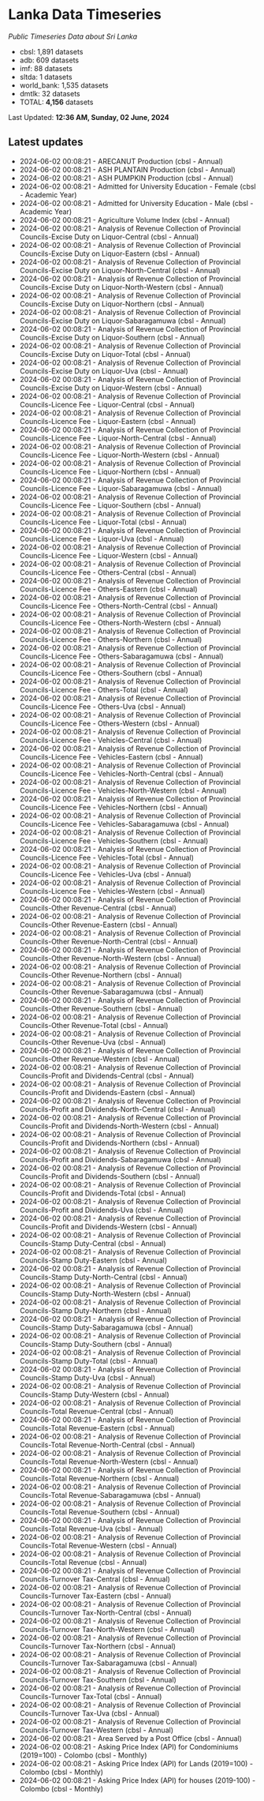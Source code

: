# Lanka Data Timeseries
*Public Timeseries Data about Sri Lanka*

* cbsl: 1,891 datasets
* adb: 609 datasets
* imf: 88 datasets
* sltda: 1 datasets
* world_bank: 1,535 datasets
* dmtlk: 32 datasets
* TOTAL: **4,156** datasets

Last Updated: **12:36 AM, Sunday, 02 June, 2024**

## Latest updates

* 2024-06-02 00:08:21 - ARECANUT Production (cbsl - Annual)
* 2024-06-02 00:08:21 - ASH PLANTAIN Production (cbsl - Annual)
* 2024-06-02 00:08:21 - ASH PUMPKIN Production (cbsl - Annual)
* 2024-06-02 00:08:21 - Admitted for University Education - Female (cbsl - Academic Year)
* 2024-06-02 00:08:21 - Admitted for University Education - Male (cbsl - Academic Year)
* 2024-06-02 00:08:21 - Agriculture Volume Index (cbsl - Annual)
* 2024-06-02 00:08:21 - Analysis of Revenue Collection of Provincial Councils-Excise Duty on Liquor-Central (cbsl - Annual)
* 2024-06-02 00:08:21 - Analysis of Revenue Collection of Provincial Councils-Excise Duty on Liquor-Eastern (cbsl - Annual)
* 2024-06-02 00:08:21 - Analysis of Revenue Collection of Provincial Councils-Excise Duty on Liquor-North-Central (cbsl - Annual)
* 2024-06-02 00:08:21 - Analysis of Revenue Collection of Provincial Councils-Excise Duty on Liquor-North-Western (cbsl - Annual)
* 2024-06-02 00:08:21 - Analysis of Revenue Collection of Provincial Councils-Excise Duty on Liquor-Northern (cbsl - Annual)
* 2024-06-02 00:08:21 - Analysis of Revenue Collection of Provincial Councils-Excise Duty on Liquor-Sabaragamuwa (cbsl - Annual)
* 2024-06-02 00:08:21 - Analysis of Revenue Collection of Provincial Councils-Excise Duty on Liquor-Southern (cbsl - Annual)
* 2024-06-02 00:08:21 - Analysis of Revenue Collection of Provincial Councils-Excise Duty on Liquor-Total (cbsl - Annual)
* 2024-06-02 00:08:21 - Analysis of Revenue Collection of Provincial Councils-Excise Duty on Liquor-Uva (cbsl - Annual)
* 2024-06-02 00:08:21 - Analysis of Revenue Collection of Provincial Councils-Excise Duty on Liquor-Western (cbsl - Annual)
* 2024-06-02 00:08:21 - Analysis of Revenue Collection of Provincial Councils-Licence Fee - Liquor-Central (cbsl - Annual)
* 2024-06-02 00:08:21 - Analysis of Revenue Collection of Provincial Councils-Licence Fee - Liquor-Eastern (cbsl - Annual)
* 2024-06-02 00:08:21 - Analysis of Revenue Collection of Provincial Councils-Licence Fee - Liquor-North-Central (cbsl - Annual)
* 2024-06-02 00:08:21 - Analysis of Revenue Collection of Provincial Councils-Licence Fee - Liquor-North-Western (cbsl - Annual)
* 2024-06-02 00:08:21 - Analysis of Revenue Collection of Provincial Councils-Licence Fee - Liquor-Northern (cbsl - Annual)
* 2024-06-02 00:08:21 - Analysis of Revenue Collection of Provincial Councils-Licence Fee - Liquor-Sabaragamuwa (cbsl - Annual)
* 2024-06-02 00:08:21 - Analysis of Revenue Collection of Provincial Councils-Licence Fee - Liquor-Southern (cbsl - Annual)
* 2024-06-02 00:08:21 - Analysis of Revenue Collection of Provincial Councils-Licence Fee - Liquor-Total (cbsl - Annual)
* 2024-06-02 00:08:21 - Analysis of Revenue Collection of Provincial Councils-Licence Fee - Liquor-Uva (cbsl - Annual)
* 2024-06-02 00:08:21 - Analysis of Revenue Collection of Provincial Councils-Licence Fee - Liquor-Western (cbsl - Annual)
* 2024-06-02 00:08:21 - Analysis of Revenue Collection of Provincial Councils-Licence Fee - Others-Central (cbsl - Annual)
* 2024-06-02 00:08:21 - Analysis of Revenue Collection of Provincial Councils-Licence Fee - Others-Eastern (cbsl - Annual)
* 2024-06-02 00:08:21 - Analysis of Revenue Collection of Provincial Councils-Licence Fee - Others-North-Central (cbsl - Annual)
* 2024-06-02 00:08:21 - Analysis of Revenue Collection of Provincial Councils-Licence Fee - Others-North-Western (cbsl - Annual)
* 2024-06-02 00:08:21 - Analysis of Revenue Collection of Provincial Councils-Licence Fee - Others-Northern (cbsl - Annual)
* 2024-06-02 00:08:21 - Analysis of Revenue Collection of Provincial Councils-Licence Fee - Others-Sabaragamuwa (cbsl - Annual)
* 2024-06-02 00:08:21 - Analysis of Revenue Collection of Provincial Councils-Licence Fee - Others-Southern (cbsl - Annual)
* 2024-06-02 00:08:21 - Analysis of Revenue Collection of Provincial Councils-Licence Fee - Others-Total (cbsl - Annual)
* 2024-06-02 00:08:21 - Analysis of Revenue Collection of Provincial Councils-Licence Fee - Others-Uva (cbsl - Annual)
* 2024-06-02 00:08:21 - Analysis of Revenue Collection of Provincial Councils-Licence Fee - Others-Western (cbsl - Annual)
* 2024-06-02 00:08:21 - Analysis of Revenue Collection of Provincial Councils-Licence Fee - Vehicles-Central (cbsl - Annual)
* 2024-06-02 00:08:21 - Analysis of Revenue Collection of Provincial Councils-Licence Fee - Vehicles-Eastern (cbsl - Annual)
* 2024-06-02 00:08:21 - Analysis of Revenue Collection of Provincial Councils-Licence Fee - Vehicles-North-Central (cbsl - Annual)
* 2024-06-02 00:08:21 - Analysis of Revenue Collection of Provincial Councils-Licence Fee - Vehicles-North-Western (cbsl - Annual)
* 2024-06-02 00:08:21 - Analysis of Revenue Collection of Provincial Councils-Licence Fee - Vehicles-Northern (cbsl - Annual)
* 2024-06-02 00:08:21 - Analysis of Revenue Collection of Provincial Councils-Licence Fee - Vehicles-Sabaragamuwa (cbsl - Annual)
* 2024-06-02 00:08:21 - Analysis of Revenue Collection of Provincial Councils-Licence Fee - Vehicles-Southern (cbsl - Annual)
* 2024-06-02 00:08:21 - Analysis of Revenue Collection of Provincial Councils-Licence Fee - Vehicles-Total (cbsl - Annual)
* 2024-06-02 00:08:21 - Analysis of Revenue Collection of Provincial Councils-Licence Fee - Vehicles-Uva (cbsl - Annual)
* 2024-06-02 00:08:21 - Analysis of Revenue Collection of Provincial Councils-Licence Fee - Vehicles-Western (cbsl - Annual)
* 2024-06-02 00:08:21 - Analysis of Revenue Collection of Provincial Councils-Other Revenue-Central (cbsl - Annual)
* 2024-06-02 00:08:21 - Analysis of Revenue Collection of Provincial Councils-Other Revenue-Eastern (cbsl - Annual)
* 2024-06-02 00:08:21 - Analysis of Revenue Collection of Provincial Councils-Other Revenue-North-Central (cbsl - Annual)
* 2024-06-02 00:08:21 - Analysis of Revenue Collection of Provincial Councils-Other Revenue-North-Western (cbsl - Annual)
* 2024-06-02 00:08:21 - Analysis of Revenue Collection of Provincial Councils-Other Revenue-Northern (cbsl - Annual)
* 2024-06-02 00:08:21 - Analysis of Revenue Collection of Provincial Councils-Other Revenue-Sabaragamuwa (cbsl - Annual)
* 2024-06-02 00:08:21 - Analysis of Revenue Collection of Provincial Councils-Other Revenue-Southern (cbsl - Annual)
* 2024-06-02 00:08:21 - Analysis of Revenue Collection of Provincial Councils-Other Revenue-Total (cbsl - Annual)
* 2024-06-02 00:08:21 - Analysis of Revenue Collection of Provincial Councils-Other Revenue-Uva (cbsl - Annual)
* 2024-06-02 00:08:21 - Analysis of Revenue Collection of Provincial Councils-Other Revenue-Western (cbsl - Annual)
* 2024-06-02 00:08:21 - Analysis of Revenue Collection of Provincial Councils-Profit and Dividends-Central (cbsl - Annual)
* 2024-06-02 00:08:21 - Analysis of Revenue Collection of Provincial Councils-Profit and Dividends-Eastern (cbsl - Annual)
* 2024-06-02 00:08:21 - Analysis of Revenue Collection of Provincial Councils-Profit and Dividends-North-Central (cbsl - Annual)
* 2024-06-02 00:08:21 - Analysis of Revenue Collection of Provincial Councils-Profit and Dividends-North-Western (cbsl - Annual)
* 2024-06-02 00:08:21 - Analysis of Revenue Collection of Provincial Councils-Profit and Dividends-Northern (cbsl - Annual)
* 2024-06-02 00:08:21 - Analysis of Revenue Collection of Provincial Councils-Profit and Dividends-Sabaragamuwa (cbsl - Annual)
* 2024-06-02 00:08:21 - Analysis of Revenue Collection of Provincial Councils-Profit and Dividends-Southern (cbsl - Annual)
* 2024-06-02 00:08:21 - Analysis of Revenue Collection of Provincial Councils-Profit and Dividends-Total (cbsl - Annual)
* 2024-06-02 00:08:21 - Analysis of Revenue Collection of Provincial Councils-Profit and Dividends-Uva (cbsl - Annual)
* 2024-06-02 00:08:21 - Analysis of Revenue Collection of Provincial Councils-Profit and Dividends-Western (cbsl - Annual)
* 2024-06-02 00:08:21 - Analysis of Revenue Collection of Provincial Councils-Stamp Duty-Central (cbsl - Annual)
* 2024-06-02 00:08:21 - Analysis of Revenue Collection of Provincial Councils-Stamp Duty-Eastern (cbsl - Annual)
* 2024-06-02 00:08:21 - Analysis of Revenue Collection of Provincial Councils-Stamp Duty-North-Central (cbsl - Annual)
* 2024-06-02 00:08:21 - Analysis of Revenue Collection of Provincial Councils-Stamp Duty-North-Western (cbsl - Annual)
* 2024-06-02 00:08:21 - Analysis of Revenue Collection of Provincial Councils-Stamp Duty-Northern (cbsl - Annual)
* 2024-06-02 00:08:21 - Analysis of Revenue Collection of Provincial Councils-Stamp Duty-Sabaragamuwa (cbsl - Annual)
* 2024-06-02 00:08:21 - Analysis of Revenue Collection of Provincial Councils-Stamp Duty-Southern (cbsl - Annual)
* 2024-06-02 00:08:21 - Analysis of Revenue Collection of Provincial Councils-Stamp Duty-Total (cbsl - Annual)
* 2024-06-02 00:08:21 - Analysis of Revenue Collection of Provincial Councils-Stamp Duty-Uva (cbsl - Annual)
* 2024-06-02 00:08:21 - Analysis of Revenue Collection of Provincial Councils-Stamp Duty-Western (cbsl - Annual)
* 2024-06-02 00:08:21 - Analysis of Revenue Collection of Provincial Councils-Total Revenue-Central (cbsl - Annual)
* 2024-06-02 00:08:21 - Analysis of Revenue Collection of Provincial Councils-Total Revenue-Eastern (cbsl - Annual)
* 2024-06-02 00:08:21 - Analysis of Revenue Collection of Provincial Councils-Total Revenue-North-Central (cbsl - Annual)
* 2024-06-02 00:08:21 - Analysis of Revenue Collection of Provincial Councils-Total Revenue-North-Western (cbsl - Annual)
* 2024-06-02 00:08:21 - Analysis of Revenue Collection of Provincial Councils-Total Revenue-Northern (cbsl - Annual)
* 2024-06-02 00:08:21 - Analysis of Revenue Collection of Provincial Councils-Total Revenue-Sabaragamuwa (cbsl - Annual)
* 2024-06-02 00:08:21 - Analysis of Revenue Collection of Provincial Councils-Total Revenue-Southern (cbsl - Annual)
* 2024-06-02 00:08:21 - Analysis of Revenue Collection of Provincial Councils-Total Revenue-Uva (cbsl - Annual)
* 2024-06-02 00:08:21 - Analysis of Revenue Collection of Provincial Councils-Total Revenue-Western (cbsl - Annual)
* 2024-06-02 00:08:21 - Analysis of Revenue Collection of Provincial Councils-Total Revenue (cbsl - Annual)
* 2024-06-02 00:08:21 - Analysis of Revenue Collection of Provincial Councils-Turnover Tax-Central (cbsl - Annual)
* 2024-06-02 00:08:21 - Analysis of Revenue Collection of Provincial Councils-Turnover Tax-Eastern (cbsl - Annual)
* 2024-06-02 00:08:21 - Analysis of Revenue Collection of Provincial Councils-Turnover Tax-North-Central (cbsl - Annual)
* 2024-06-02 00:08:21 - Analysis of Revenue Collection of Provincial Councils-Turnover Tax-North-Western (cbsl - Annual)
* 2024-06-02 00:08:21 - Analysis of Revenue Collection of Provincial Councils-Turnover Tax-Northern (cbsl - Annual)
* 2024-06-02 00:08:21 - Analysis of Revenue Collection of Provincial Councils-Turnover Tax-Sabaragamuwa (cbsl - Annual)
* 2024-06-02 00:08:21 - Analysis of Revenue Collection of Provincial Councils-Turnover Tax-Southern (cbsl - Annual)
* 2024-06-02 00:08:21 - Analysis of Revenue Collection of Provincial Councils-Turnover Tax-Total (cbsl - Annual)
* 2024-06-02 00:08:21 - Analysis of Revenue Collection of Provincial Councils-Turnover Tax-Uva (cbsl - Annual)
* 2024-06-02 00:08:21 - Analysis of Revenue Collection of Provincial Councils-Turnover Tax-Western (cbsl - Annual)
* 2024-06-02 00:08:21 - Area Served by a Post Office (cbsl - Annual)
* 2024-06-02 00:08:21 - Asking Price Index (API) for Condominiums (2019=100) - Colombo (cbsl - Monthly)
* 2024-06-02 00:08:21 - Asking Price Index (API) for Lands (2019=100) - Colombo (cbsl - Monthly)
* 2024-06-02 00:08:21 - Asking Price Index (API) for houses (2019-100) - Colombo (cbsl - Monthly)